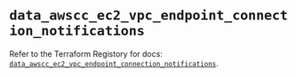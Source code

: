 # `data_awscc_ec2_vpc_endpoint_connection_notifications`

Refer to the Terraform Registory for docs: [`data_awscc_ec2_vpc_endpoint_connection_notifications`](https://registry.terraform.io/providers/hashicorp/awscc/0.70.0/docs/data-sources/ec2_vpc_endpoint_connection_notifications).
